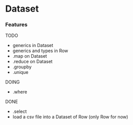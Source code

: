 # Dataset

### Features

TODO

- generics in Dataset
- generics and types in Row
- .map on Dataset
- .reduce on Dataset
- .groupby
- .unique

DOING

- .where

DONE

- .select
- load a csv file into a Dataset of Row (only Row for now)